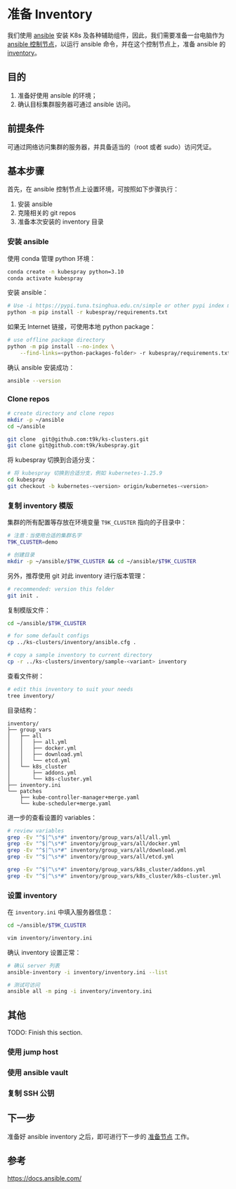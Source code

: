 # 准备 Inventory

我们使用 <a target="_blank" rel="noopener noreferrer" href="https://docs.ansible.com/">ansible</a> 安装 K8s 及各种辅助组件，因此，我们需要准备一台电脑作为 <a target="_blank" rel="noopener noreferrer" href="https://docs.ansible.com/ansible/latest/network/getting_started/basic_concepts.html">ansible 控制节点</a>，以运行 ansible 命令，并在这个控制节点上，准备 ansible 的 <a target="_blank" rel="noopener noreferrer" href="https://docs.ansible.com/ansible/latest/inventory_guide/intro_inventory.html">inventory</a>。

## 目的

1. 准备好使用 ansible 的环境；
2. 确认目标集群服务器可通过 ansible 访问。

## 前提条件

可通过网络访问集群的服务器，并具备适当的（root 或者 sudo）访问凭证。

## 基本步骤

首先，在 ansible 控制节点上设置环境，可按照如下步骤执行：

1. 安装 ansible
2. 克隆相关的 git repos
3. 准备本次安装的 inventory 目录

### 安装 ansible

使用 conda 管理 python 环境：

```bash
conda create -n kubespray python=3.10
conda activate kubespray
```

安装 ansible：

```bash
# Use -i https://pypi.tuna.tsinghua.edu.cn/simple or other pypi index may help with slow connections.
python -m pip install -r kubespray/requirements.txt
```

如果无 Internet 链接，可使用本地 python package：

```bash
# use offline package directory
python -m pip install --no-index \
    --find-links=<python-packages-folder> -r kubespray/requirements.txt
```

确认 ansible 安装成功：

```bash
ansible --version
```


### Clone repos

```bash
# create directory and clone repos
mkdir -p ~/ansible
cd ~/ansible

git clone  git@github.com:t9k/ks-clusters.git
git clone git@github.com:t9k/kubespray.git
```

将 kubespray 切换到合适分支：

```bash
# 将 kubespray 切换到合适分支，例如 kubernetes-1.25.9
cd kubespray
git checkout -b kubernetes-<version> origin/kubernetes-<version>
```

### 复制 inventory 模版

集群的所有配置等存放在环境变量 `T9K_CLUSTER` 指向的子目录中：

```bash
# 注意：当使用合适的集群名字
T9K_CLUSTER=demo

# 创建目录
mkdir -p ~/ansible/$T9K_CLUSTER && cd ~/ansible/$T9K_CLUSTER
```

另外，推荐使用 git 对此 inventory 进行版本管理：

```bash
# recommended: version this folder
git init .
```

复制模版文件：

```bash
cd ~/ansible/$T9K_CLUSTER

# for some default configs
cp ../ks-clusters/inventory/ansible.cfg .

# copy a sample inventory to current directory
cp -r ../ks-clusters/inventory/sample-<variant> inventory
```

查看文件树：

```bash
# edit this inventory to suit your needs
tree inventory/
```

目录结构：
```
inventory/
├── group_vars
│   ├── all
│   │   ├── all.yml
│   │   ├── docker.yml
│   │   ├── download.yml
│   │   └── etcd.yml
│   └── k8s_cluster
│       ├── addons.yml
│       └── k8s-cluster.yml
├── inventory.ini
└── patches
    ├── kube-controller-manager+merge.yaml
    └── kube-scheduler+merge.yaml
```

进一步的查看设置的 variables：

```bash
# review variables
grep -Ev "^$|^\s*#" inventory/group_vars/all/all.yml
grep -Ev "^$|^\s*#" inventory/group_vars/all/docker.yml
grep -Ev "^$|^\s*#" inventory/group_vars/all/download.yml
grep -Ev "^$|^\s*#" inventory/group_vars/all/etcd.yml

grep -Ev "^$|^\s*#" inventory/group_vars/k8s_cluster/addons.yml
grep -Ev "^$|^\s*#" inventory/group_vars/k8s_cluster/k8s-cluster.yml
```

### 设置 inventory

在 `inventory.ini` 中填入服务器信息：

```bash
cd ~/ansible/$T9K_CLUSTER

vim inventory/inventory.ini
```

确认 inventory 设置正常：

```bash
# 确认 server 列表
ansible-inventory -i inventory/inventory.ini --list

# 测试可访问
ansible all -m ping -i inventory/inventory.ini
```

## 其他

TODO: Finish this section.

### 使用 jump host

### 使用 ansible vault

### 复制 SSH 公钥

## 下一步

准备好 ansible inventory 之后，即可进行下一步的 [准备节点](./prepare-nodes.md) 工作。

## 参考

<https://docs.ansible.com/>
